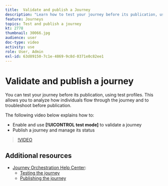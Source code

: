 ```yaml
---
title:  Validate and publish a Journey
description: "Learn how to test your journey before its publication, using test profiles. "
feature: Journeys
topics: Test and publish a journey
kt: 2778
thumbnail: 30066.jpg
audience: user
doc-type: video
activity: use
role: User, Admin
exl-id: 63d89150-7c1e-4869-9c8d-0371e0c82ee1
---
```

# Validate and publish a journey

You can test your journey before its publication, using test profiles. This allows you to analyze how individuals flow through the journey and to troubleshoot before publication.

The following video below explains how to:

* Enable and use **[!UICONTROL test mode]** to validate a journey
* Publish a journey and manage its status
  
>[!VIDEO](https://video.tv.adobe.com/v/30066?quality=12)

## Additional resources

* [Journey Orchestration Help Center](https://docs.adobe.com/content/help/en/journeys/using/journey-orchestration-home.html):
  * [Testing the journey](https://docs.adobe.com/content/help/en/journeys/using/building-journeys/journeytesting.html)
  * [Publishing the journey](https://docs.adobe.com/content/help/en/journeys/using/building-journeys/journeypublication.html)
